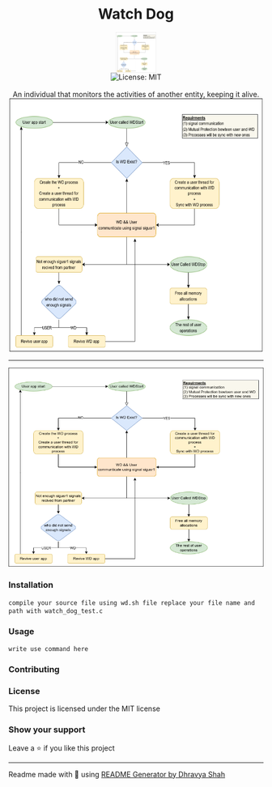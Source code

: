 <div align="center">
<h1 align="center">Watch Dog</h1>
<img src="./flow.png" alt="Watch Dog" align="center" width="80" height="80">
<br />
<img alt="License: MIT" src="https://img.shields.io/badge/License-MIT-blue.svg" /><br>
<br>
An individual that monitors the activities of another entity, keeping it alive.
<img src="./flow.png" alt="Watch Dog" width="500" height="500">
</div>

***
![Watch Dog](./flow.png)

### Installation
```
compile your source file using wd.sh file replace your file name and path with watch_dog_test.c
```

### Usage
```
write use command here
```

### Contributing

### License
This project is licensed under the MIT license
### Show your support
Leave a ⭐ if you like this project

***
Readme made with 💖 using [README Generator by Dhravya Shah](https://github.com/Dhravya/readme-generator)